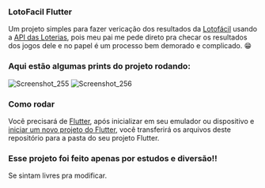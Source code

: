 ### LotoFacil Flutter

Um projeto simples para fazer vericação dos resultados da <a href="https://www.google.com/search?q=lotofacil">Lotofácil</a> usando a <a href="https://apiloterias.com.br/">API das Loterias</a>, pois meu pai me pede direto pra checar os resultados dos jogos dele e no papel é um processo bem demorado e complicado. 😁

### Aqui estão algumas prints do projeto rodando:

![Screenshot_255](https://user-images.githubusercontent.com/113607857/193170417-04554660-2b1a-4f39-a270-921fffb6f936.png)
![Screenshot_256](https://user-images.githubusercontent.com/113607857/193170420-4381d520-fd3f-4600-b79a-4f34928c41e8.png)

### Como rodar

Você precisará de <a href="https://docs.flutter.dev/get-started/install">Flutter</a>, após inicializar em seu emulador ou dispositivo e <a href="https://docs .flutter.dev/get-started/codelab">iniciar um novo projeto do Flutter</a>, você transferirá os arquivos deste repositório para a pasta do seu projeto Flutter.

### Esse projeto foi feito apenas por estudos e diversão!!

Se sintam livres pra modificar.

